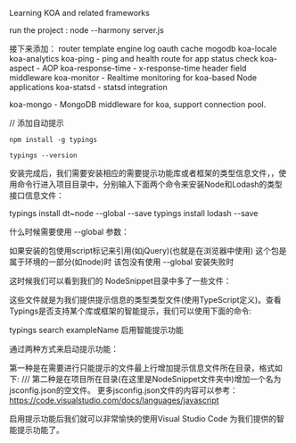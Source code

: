 Learning KOA and related frameworks



run the project :
 node --harmony server.js

接下来添加：
router
template engine
log
oauth
cache
mogodb
koa-locale 
koa-analytics 
koa-ping - ping and health route for app status check
koa-aspect - AOP
koa-response-time - x-response-time header field middleware
koa-monitor - Realtime monitoring for koa-based Node applications
koa-statsd - statsd integration

koa-mongo - MongoDB middleware for koa, support connection pool.




























// 添加自动提示
```
npm install -g typings 

typings --version    
```


安装完成后，我们需要安装相应的需要提示功能库或者框架的类型信息文件，，使用命令行进入项目目录中，分别输入下面两个命令来安装Node和Lodash的类型接口信息文件：

typings install dt~node --global --save
typings install lodash --save

什么时候需要使用 --global 参数：

如果安装的包使用script标记来引用(如jQuery)(也就是在浏览器中使用)
这个包是属于环境的一部分(如node)时
该包没有使用 --global 安装失败时

这时候我们可以看到我们的 NodeSnippet目录中多了一些文件：

这些文件就是为我们提供提示信息的类型类型文件(使用TypeScript定义)。查看Typings是否支持某个库或框架的智能提示，我们可以使用下面的命令:

typings search exampleName
启用智能提示功能

通过两种方式来启动提示功能：

第一种是在需要进行只能提示的文件最上行增加提示信息文件所在目录，格式如下:
/// <reference path="./typings/index.d.ts" />
第二种是在项目所在目录(在这里是NodeSnippet文件夹中)增加一个名为jsconfig.json的空文件。
更多jsconfig.json文件的内容可以参考：https://code.visualstudio.com/docs/languages/javascript

启用提示功能后我们就可以非常愉快的使用Visual Studio Code 为我们提供的智能提示功能了。